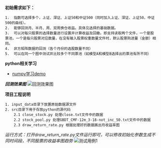 **初始需求如下：**
```
1.	指数可选择多个，上证、深证、上证50和中证500（同时加入上证、深证、上证50，中证500的曲线）。
2.	能够回测月、半月、周、双周换仓收益。具体见选择的基础数据。
3.	可以对每只股票的选择数量进行设置并计算收益及回撤。即支持读取两个文件，一个是股票池，一个是每只股票对应数量，在没有输入股票权重数量文件时，默认股票购进量（金额）相同。
4.	非方矩阵数据的回测（各个月份的选股数量不同）
5.	可以在同一个图中测试并比较多个不同票池（如模型A和模型B选择出的票池有所不同）
```

**python相关学习**
* [numpy学习demo](/document/numpy.md)


_**回测效果图**_
![回测效果图](/img/case1.png)


**项目工程说明**
```
1. input_data目录下放置原始数据源文件
2. src目录下用于存放python的源代码
    2.1 close_stock.py 处理close.txt文件中的数据
    2.2 stock_pool.py 处理GBDT_CMF-12m_3-18-not_inc_50.txt文件中的数据
    2.3 draw_return_rate.py 根据处理好的数据画出月收益率图
```

_运行方式：打开draw_return_rate.py文件运行即可，可以修改初始化参数生成不同时间段，不同股票的收益率图趋势_
![测试用例1](/img/test_case1.png)